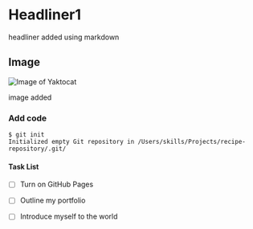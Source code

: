 # Headliner1

headliner added using markdown

## Image

![Image of Yaktocat](https://octodex.github.com/images/yaktocat.png)

image added

### Add code

```
$ git init
Initialized empty Git repository in /Users/skills/Projects/recipe-repository/.git/
```


#### Task List

- [ ] Turn on GitHub Pages
- [ ] Outline my portfolio
- [ ] Introduce myself to the world

